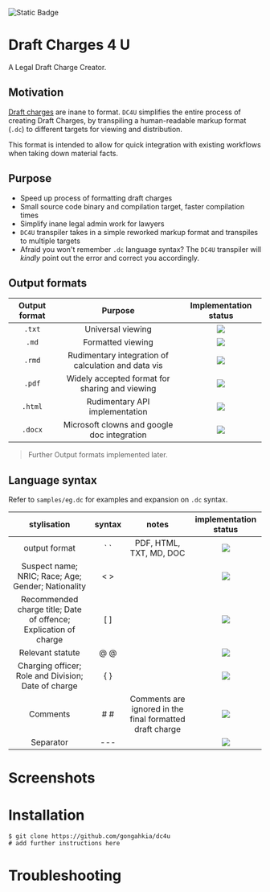 ![Static Badge](https://img.shields.io/badge/DC4U_1.0-passing-green)

# Draft Charges 4 U

A Legal Draft Charge Creator.

## Motivation

[Draft charges](https://mustsharenews.com/wp-content/uploads/2018/12/TOC-Charge-Sheet.jpg) are inane to format. `DC4U` simplifies the entire process of creating Draft Charges, by transpiling a human-readable markup format (`.dc`) to different targets for viewing and distribution.

This format is intended to allow for quick integration with existing workflows when taking down material facts.

## Purpose

* Speed up process of formatting draft charges
* Small source code binary and compilation target, faster compilation times
* Simplify inane legal admin work for lawyers
* `DC4U` transpiler takes in a simple reworked markup format and transpiles to multiple targets
* Afraid you won't remember `.dc` language syntax? The `DC4U` transpiler will *kindly* point out the error and correct you accordingly.

## Output formats

| Output format | Purpose | Implementation status |
| :---: | :---: | :---: |
| `.txt` | Universal viewing | ![](https://img.shields.io/badge/build-in_progress-orange) |
| `.md` | Formatted viewing | ![](https://img.shields.io/badge/build-down-red)|
| `.rmd` | Rudimentary integration of calculation and data vis | ![](https://img.shields.io/badge/build-down-red)
| `.pdf` | Widely accepted format for sharing and viewing | ![](https://img.shields.io/badge/build-down-red) |
| `.html` | Rudimentary API implementation | ![](https://img.shields.io/badge/build-down-red) |
| `.docx` | Microsoft clowns and google doc integration | ![](https://img.shields.io/badge/build-down-red)|

> Further Output formats implemented later. 

## Language syntax

Refer to `samples/eg.dc` for examples and expansion on `.dc` syntax.

| **stylisation** | **syntax** | **notes** | **implementation status** |
| :---: | :---: | :---: | :---: |
| output format | \` ` | PDF, HTML, TXT, MD, DOC | ![](https://img.shields.io/badge/build-up-darkgreen) |
| Suspect name; NRIC; Race; Age; Gender; Nationality | < > | | ![](https://img.shields.io/badge/build-up-darkgreen) |
| Recommended charge title; Date of offence; Explication of charge | [ ] | | ![](https://img.shields.io/badge/build-up-darkgreen)  |
| Relevant statute | @ @ | | ![](https://img.shields.io/badge/build-up-darkgreen) |
| Charging officer; Role and Division; Date of charge | { } | | ![](https://img.shields.io/badge/build-up-darkgreen)  |
| Comments | # # | Comments are ignored in the final formatted draft charge | ![](https://img.shields.io/badge/build-up-darkgreen)  |
| Separator | --- | | ![](https://img.shields.io/badge/build-up-darkgreen)  |

# Screenshots

# Installation

```console
$ git clone https://github.com/gongahkia/dc4u
# add further instructions here 
```

# Troubleshooting

